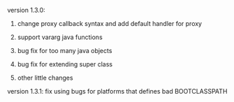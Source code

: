 version 1.3.0:

1. change proxy callback syntax and add default handler for proxy

2. support vararg java functions

3. bug fix for too many java objects

4. bug fix for extending super class

4. other little changes

version 1.3.1:
fix using bugs for platforms that defines bad BOOTCLASSPATH